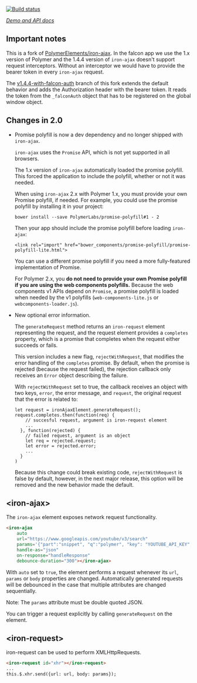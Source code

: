 
<!---

This README is automatically generated from the comments in these files:
iron-ajax.html  iron-request.html

Edit those files, and our readme bot will duplicate them over here!
Edit this file, and the bot will squash your changes :)

The bot does some handling of markdown. Please file a bug if it does the wrong
thing! https://github.com/PolymerLabs/tedium/issues

-->

[![Build status](https://travis-ci.org/PolymerElements/iron-ajax.svg?branch=master)](https://travis-ci.org/PolymerElements/iron-ajax)

_[Demo and API docs](https://elements.polymer-project.org/elements/iron-ajax)_

## Important notes
This is a fork of [PolymerElements/iron-ajax](https://github.com/PolymerElements/iron-ajax). In the falcon app we use the 1.x version of Polymer and the 1.4.4 version of `iron-ajax` doesn't support request interceptors. Without an interceptor we would have to provide the bearer token in every `iron-ajax` request.

The [v1.4.4-with-falcon-auth](https://github.com/FalconSocial/iron-ajax/tree/v1.4.4-with-falcon-auth) branch of this fork extends the default behavior and adds the Authorization header with the bearer token. It reads the token from the `_falconAuth` object that has to be registered on the global window object.

## Changes in 2.0

*   Promise polyfill is now a dev dependency and no longer shipped with `iron-ajax`.

    `iron-ajax` uses the `Promise` API, which is not yet supported in all browsers.

    The 1.x version of `iron-ajax` automatically loaded the promise polyfill. This 
    forced the application to include the polyfill, whether or not it was needed.

    When using `iron-ajax` 2.x with Polymer 1.x, you must provide your own Promise polyfill, 
    if needed. For example, you could use the promise polyfill by installing it in your project:

        bower install --save PolymerLabs/promise-polyfill#1 - 2

    Then your app should include the promise polyfill before loading `iron-ajax`:

        <link rel="import" href="bower_components/promise-polyfill/promise-polyfill-lite.html">

    You can use a different promise polyfill if you need a more fully-featured implementation of 
    Promise.

    For Polymer 2.x, you **do not need to provide your own Promise polyfill if  you are using
    the web components polyfills.** Because the web components v1 APIs depend on `Promise`, 
    a promise polyfill is loaded when needed by the v1 polyfills (`web-components-lite.js` or 
    `webcomponents-loader.js`).

*   New optional error information.

    The `generateRequest` method returns an `iron-request` element representing the 
    request, and the request element provides a `completes` property, which is a 
    promise that completes when the request either succeeds or fails.

    This version includes a new flag, `rejectWithRequest`, that modifies the error handling
    of the `completes` promise. By default, when the promise is rejected (because the request 
    failed), the rejection callback only receives an `Error` object describing the failure.

    With `rejectWithRequest` set to true, the callback receives an object with two keys, `error`, 
    the error message, and `request`, the original request that the error is related to:

        let request = ironAjaxElement.generateRequest();
        request.completes.then(function(req) {
            // succesful request, argument is iron-request element
            ...
          }, function(rejected) {
            // failed request, argument is an object
            let req = rejected.request;
            let error = rejected.error;
            ...
          }
        )

    Because this change could break existing code, `rejectWithRequest` is false by default,
    however, in the next major release, this option will be removed and the new behavior made 
    the default.


## &lt;iron-ajax&gt;

The `iron-ajax` element exposes network request functionality.

```html
<iron-ajax
    auto
    url="https://www.googleapis.com/youtube/v3/search"
    params='{"part":"snippet", "q":"polymer", "key": "YOUTUBE_API_KEY", "type": "video"}'
    handle-as="json"
    on-response="handleResponse"
    debounce-duration="300"></iron-ajax>
```

With `auto` set to `true`, the element performs a request whenever
its `url`, `params` or `body` properties are changed. Automatically generated
requests will be debounced in the case that multiple attributes are changed
sequentially.

Note: The `params` attribute must be double quoted JSON.

You can trigger a request explicitly by calling `generateRequest` on the
element.



## &lt;iron-request&gt;

iron-request can be used to perform XMLHttpRequests.

```html
<iron-request id="xhr"></iron-request>
...
this.$.xhr.send({url: url, body: params});
```


